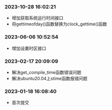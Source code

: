 ### 2023-10-28 16:02:21

- 增加获取系统运行时间接口
- 将gettimeofday()函数替换为clock_gettime()函数

### 2023-06-06 10:52:54

- 增加设置时区接口

### 2023-02-17 20:09:09

- 解决get_compile_time函数错误问题
- 解决ubuntu20.04上stime函数报错问题

### 2023-01-18 16:08:40

- 首次提交
